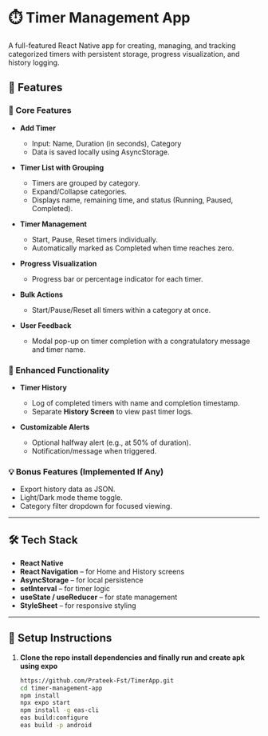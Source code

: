 # ⏱️ Timer Management App

A full-featured React Native app for creating, managing, and tracking categorized timers with persistent storage, progress visualization, and history logging.

## 📱 Features

### 🔧 Core Features
- **Add Timer**
  - Input: Name, Duration (in seconds), Category
  - Data is saved locally using AsyncStorage.

- **Timer List with Grouping**
  - Timers are grouped by category.
  - Expand/Collapse categories.
  - Displays name, remaining time, and status (Running, Paused, Completed).

- **Timer Management**
  - Start, Pause, Reset timers individually.
  - Automatically marked as Completed when time reaches zero.

- **Progress Visualization**
  - Progress bar or percentage indicator for each timer.

- **Bulk Actions**
  - Start/Pause/Reset all timers within a category at once.

- **User Feedback**
  - Modal pop-up on timer completion with a congratulatory message and timer name.

### 🌟 Enhanced Functionality
- **Timer History**
  - Log of completed timers with name and completion timestamp.
  - Separate **History Screen** to view past timer logs.

- **Customizable Alerts**
  - Optional halfway alert (e.g., at 50% of duration).
  - Notification/message when triggered.

### 💡 Bonus Features (Implemented If Any)
- Export history data as JSON.
- Light/Dark mode theme toggle.
- Category filter dropdown for focused viewing.

---

## 🛠 Tech Stack

- **React Native**
- **React Navigation** – for Home and History screens
- **AsyncStorage** – for local persistence
- **setInterval** – for timer logic
- **useState / useReducer** – for state management
- **StyleSheet** – for responsive styling

---

## 🚀 Setup Instructions

1. **Clone the repo install dependencies and finally run and create apk using expo**
   ```bash
   https://github.com/Prateek-Fst/TimerApp.git
   cd timer-management-app
   npm install
   npx expo start
   npm install -g eas-cli
   eas build:configure
   eas build -p android
```

